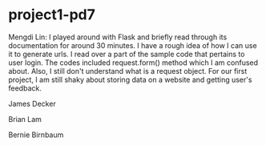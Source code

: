 project1-pd7
============
<p>Mengdi Lin: I played around with Flask and briefly read through its documentation for around 30 minutes. I have a rough idea of how I can use it to generate urls. I read over a part of the sample code that pertains to user login. The codes included request.form() method which I am confused about. Also, I still don't understand what is a request object. For our first project, I am still shaky about storing data on a website and getting user's feedback.</p>
<p>James Decker</p>
<p>Brian Lam</p>
<p>Bernie Birnbaum</p>